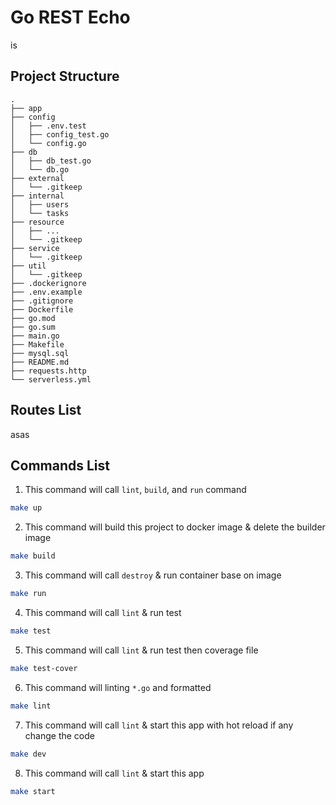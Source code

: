 # Go REST Echo
is

## Project Structure
    .
    ├── app
    ├── config
    │   ├── .env.test
    │   ├── config_test.go
    │   └── config.go
    ├── db
    │   ├── db_test.go
    │   └── db.go
    ├── external
    │   └── .gitkeep
    ├── internal
    │   ├── users
    │   └── tasks
    ├── resource
    │   ├── ...
    │   └── .gitkeep
    ├── service
    │   └── .gitkeep
    ├── util
    │   └── .gitkeep
    ├── .dockerignore
    ├── .env.example
    ├── .gitignore
    ├── Dockerfile
    ├── go.mod
    ├── go.sum
    ├── main.go
    ├── Makefile
    ├── mysql.sql
    ├── README.md
    ├── requests.http
    └── serverless.yml

## Routes List
asas

## Commands List
1. This command will call `lint`, `build`, and `run` command
```bash
make up
```
2. This command will build this project to docker image & delete the builder image
```bash
make build
```
3. This command will call `destroy` & run container base on image
```bash
make run
```
4. This command will call `lint` & run test
```bash
make test
```
5. This command will call `lint` & run test then coverage file
```bash
make test-cover
```
6. This command will linting `*.go` and formatted
```bash
make lint
```
7. This command will call `lint` & start this app with hot reload if any change the code
```bash
make dev
```
8. This command will call `lint` & start this app
```bash
make start
```